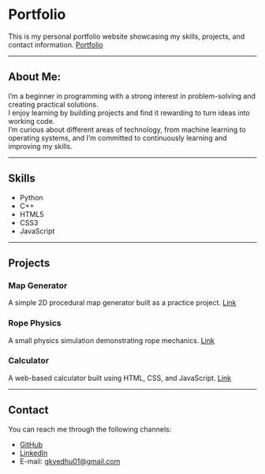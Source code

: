 # Portfolio
This is my personal portfolio website showcasing my skills, projects, and contact information.
[Portfolio](https://gk-y.github.io/Portfolio/)

---

## About Me:

I’m a beginner in programming with a strong interest in problem-solving and creating practical solutions.  
I enjoy learning by building projects and find it rewarding to turn ideas into working code.  
I’m curious about different areas of technology, from machine learning to operating systems, and I’m committed to continuously learning and improving my skills.

---
## Skills

- Python
- C++
- HTML5
- CSS3
- JavaScript

---
## Projects

### Map Generator
A simple 2D procedural map generator built as a practice project.
[Link](https://github.com/GK-Y/wave-function-collapse-2D)

### Rope Physics
A small physics simulation demonstrating rope mechanics.
[Link](https://github.com/GK-Y/Particle-Rope)

### Calculator
A web-based calculator built using HTML, CSS, and JavaScript.
[Link](https://github.com/GK-Y/Webpage-Calculator)

---
## Contact
You can reach me through the following channels:

- [GitHub](https://github.com/GK-Y)
- [LinkedIn](https://www.linkedin.com/in/gk-yedhu-sai-krishna)
- E-mail: gkyedhu01@gmail.com
